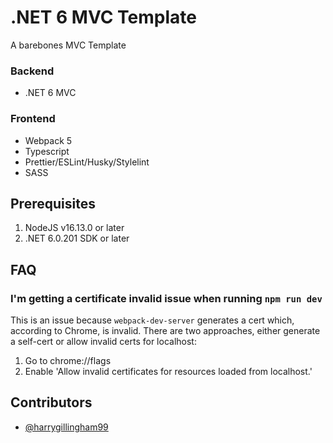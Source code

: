 # .NET 6 MVC Template

A barebones MVC Template

### Backend
- .NET 6 MVC

### Frontend
- Webpack 5
- Typescript
- Prettier/ESLint/Husky/Stylelint
- SASS
 
## Prerequisites
1.    NodeJS v16.13.0 or later
2.    .NET 6.0.201 SDK or later

## FAQ

### I'm getting a certificate invalid issue when running `npm run dev`

This is an issue because `webpack-dev-server` generates a cert which, according to Chrome, is invalid. There are two approaches, either generate a self-cert or allow invalid certs for localhost:

1. Go to chrome://flags
2. Enable 'Allow invalid certificates for resources loaded from localhost.'

## Contributors
- [@harrygillingham99](https://github.com/harrygillingham99)
